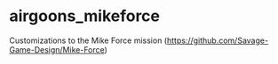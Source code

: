# airgoons_mikeforce
Customizations to the Mike Force mission (https://github.com/Savage-Game-Design/Mike-Force)
